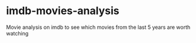 # imdb-movies-analysis
Movie analysis on imdb to see which movies from the last 5 years are worth watching
